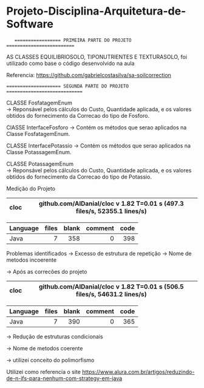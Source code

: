 # Projeto-Disciplina-Arquitetura-de-Software 


       ================= PRIMEIRA PARTE DO PROJETO ========================= 


AS CLASSES EQUILIBRIOSOLO, TIPONUTRIENTES E TEXTURASOLO, foi utilizado como base o código desenvolvido na aula

Referencia: https://github.com/gabrielcostasilva/sa-soilcorrection




    ==================== SEGUNDA PARTE DO PROJETO ============================

   CLASSE FosfatagemEnum  
  -> Reponsável pelos cálculos do Custo, Quantidade aplicada, e os valores obtidos do fornecimento da Correcao do tipo de Fosforo. 
  
  
   ClASSE InterfaceFosforo 
  -> Contém os métodos que serao aplicados na Classe FosfatagemEnum. 
  
  CLASSE InterfacePotassio 
    -> Contém os métodos que serao aplicados na Classe PotassagemEnum. 
    

  CLASSE PotassagemEnum  
  -> Reponsável pelos cálculos do Custo, Quantidade aplicada, e os valores obtidos do fornecimento da Correcao do tipo de Potassio. 
  
  
 Medição do Projeto 
  

cloc|github.com/AlDanial/cloc v 1.82  T=0.01 s (497.3 files/s, 52355.1 lines/s)
--- | ---

Language|files|blank|comment|code
:-------|-------:|-------:|-------:|-------:
Java|7|358|0|398

Problemas identificados 
->  Excesso de estrutura de repetição
->  Nome de metodos incoerente


-> Após as correcões do projeto 

cloc|github.com/AlDanial/cloc v 1.82  T=0.01 s (506.5 files/s, 54631.2 lines/s)
--- | ---

Language|files|blank|comment|code
:-------|-------:|-------:|-------:|-------:
Java|7|390|0|365

-> Redução de estruturas condicionais 

-> Nome de metodos coerente 

-> utilizei conceito do polimorfismo

Utilizei como referencia o site https://www.alura.com.br/artigos/reduzindo-de-n-ifs-para-nenhum-com-strategy-em-java 



